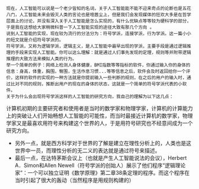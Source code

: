 	现在，人工智能可以说是一个老少皆知的名词，关于人工智能能不能不迎来奇点的论断也是五花八门，人工智能未来会毁灭人类的言论也是喧嚣尘上，但是我们会发现媒体的狂欢大多是在哲学层面上的讨论，并没有深入关于人工智能是怎么实现的，有什么优缺点等等较为硬科学的部分，于是我在这想给大家稍微科普一下人工智能实现的途径大致有那几个方向 。
	说到人工智能的实现，现在较为流行的分法分为：符号学派，连接学派，行为学派。这一篇小小的短文就是介绍符号学派的。
	符号学派，又称为逻辑学派，逻辑主义，是人工智能中最早出现的学派，主要手段是通过逻辑推理的手段来实现人工智能。你可以这么理解：就是通过人们事先发现的定理，规则等并附带逻辑推理的大致方法来模拟人类的行为。
	举一个简单的例子：网络上检测人身体健康，BMI指数等等指标的软件，你通过输入你的身体的信息：身高，体重，胸围，臀围，生活作息习惯...等等信息之后，软件会及时返回给你一个评价，这样的软件的实现的一种方法就是你提前输入一些判断的规则，在之后的用户的输入时，通过比对不同的规则，推断出用户的现在的身体的状态，这就是一个简单的符号学派代表的小软件。
	关于为什么会出现符号学派这样的人工智能的研究方向，我自己的理解为以下这几点：
计算机初期的主要研究者和使用者是当时的数学家和物理学家，计算机的计算能力上的突破让人们开始畅想人工智能的可能性，而当时最接近计算机的数学家，物理学家又是最喜欢用符号来构建这个世界的人，于是用符号研究也不经意间成为一个研究方向。
- 另外一点，就是西方科学对于世界的了解是建立在理性分析上的，人类也是这世界中一员，而理性分析的无二义的表达就是通过符号来描述。
- 最后一点，在达特茅斯会议上（也就是产生人工智能说法的会议），Herbert A．Simon和Allen Newell（符号学派的创始人）展示了他们程序“逻辑理论家”：一个可以独立证明《数学原理》第二章38条定理的程序。而这个程序在当时引起了很大的轰动（当然程序是用规则构建的）